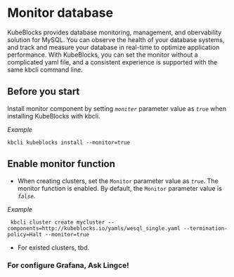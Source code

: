 # Monitor database
KubeBlocks provides database monitoring, management, and obervability solution for MySQL. You can observe the health of your database systems, and track and measure your database in real-time to optimize application performance.
With KubeBlocks, you can set the monitor without a complicated yaml file, and a consistent experience is supported with the same kbcli command line.

## Before you start

Install monitor component by setting *`moniter`* parameter value as *`true`* when installing KubeBlocks with kbcli.

*Example*
```
kbcli kubeblocks install --monitor=true
```
## Enable monitor function
- When creating clusters, set the `Monitor` parameter value as *`true`*. The monitor function is enabled.
By default, the `Monitor` parameter value is *`false`*.

*Example*
```
 kbcli cluster create mycluster --components=http://kubeblocks.io/yamls/wesql_single.yaml --termination-policy=Halt --monitor=true 
```
- For existed clusters, tbd.

### For configure Grafana, Ask Lingce!